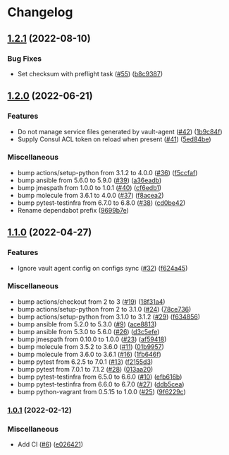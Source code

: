 # Changelog

## [1.2.1](https://github.com/nahsi/ansible-consul/compare/v1.2.0...v1.2.1) (2022-08-10)


### Bug Fixes

* Set checksum with preflight task ([#55](https://github.com/nahsi/ansible-consul/issues/55)) ([b8c9387](https://github.com/nahsi/ansible-consul/commit/b8c9387fce9f2e5b4c6b3b6da8e685d884d25832))

## [1.2.0](https://github.com/nahsi/ansible-consul/compare/v1.1.0...v1.2.0) (2022-06-21)


### Features

* Do not manage service files generated by vault-agent ([#42](https://github.com/nahsi/ansible-consul/issues/42)) ([1b9c84f](https://github.com/nahsi/ansible-consul/commit/1b9c84fc6217045ec508de75664314ede91c0068))
* Supply Consul ACL token on reload when present ([#41](https://github.com/nahsi/ansible-consul/issues/41)) ([5ed84be](https://github.com/nahsi/ansible-consul/commit/5ed84beed0243fb925f9ab3f3fa754b5cc42baff))


### Miscellaneous

* bump actions/setup-python from 3.1.2 to 4.0.0 ([#36](https://github.com/nahsi/ansible-consul/issues/36)) ([f5ccfaf](https://github.com/nahsi/ansible-consul/commit/f5ccfaf0945236e822da57526530b5b4588fea4d))
* bump ansible from 5.6.0 to 5.9.0 ([#39](https://github.com/nahsi/ansible-consul/issues/39)) ([a36eadb](https://github.com/nahsi/ansible-consul/commit/a36eadb2ac4a1428bb9fcbf89845621b1d21d8be))
* bump jmespath from 1.0.0 to 1.0.1 ([#40](https://github.com/nahsi/ansible-consul/issues/40)) ([cf6edb1](https://github.com/nahsi/ansible-consul/commit/cf6edb18bb052bd83579eda1f9b309ca28574b41))
* bump molecule from 3.6.1 to 4.0.0 ([#37](https://github.com/nahsi/ansible-consul/issues/37)) ([f8acea2](https://github.com/nahsi/ansible-consul/commit/f8acea233c41465ba15083593bce9fa2df8ed9e3))
* bump pytest-testinfra from 6.7.0 to 6.8.0 ([#38](https://github.com/nahsi/ansible-consul/issues/38)) ([cd0be42](https://github.com/nahsi/ansible-consul/commit/cd0be4207526a5684726f3746cc21c56c8f3cc1a))
* Rename dependabot prefix ([9699b7e](https://github.com/nahsi/ansible-consul/commit/9699b7e582a4272827cde3d5b8126ed3f9f04e64))

## [1.1.0](https://github.com/nahsi/ansible-consul/compare/v1.0.1...v1.1.0) (2022-04-27)


### Features

* Ignore vault agent config on configs sync ([#32](https://github.com/nahsi/ansible-consul/issues/32)) ([f624a45](https://github.com/nahsi/ansible-consul/commit/f624a45fec593fd7c0a94fed7b3b419bbdcbb52e))


### Miscellaneous

* bump actions/checkout from 2 to 3 ([#19](https://github.com/nahsi/ansible-consul/issues/19)) ([18f31a4](https://github.com/nahsi/ansible-consul/commit/18f31a4a3de042a254fc275acce899460caac879))
* bump actions/setup-python from 2 to 3.1.0 ([#24](https://github.com/nahsi/ansible-consul/issues/24)) ([78ce736](https://github.com/nahsi/ansible-consul/commit/78ce7366761b1e9dc812c8090fb7c2591e8bd7cd))
* bump actions/setup-python from 3.1.0 to 3.1.2 ([#29](https://github.com/nahsi/ansible-consul/issues/29)) ([f634856](https://github.com/nahsi/ansible-consul/commit/f634856a14e1a0ad20c83146cdd093b0afde416f))
* bump ansible from 5.2.0 to 5.3.0 ([#9](https://github.com/nahsi/ansible-consul/issues/9)) ([ace8813](https://github.com/nahsi/ansible-consul/commit/ace8813660492a55e1910396a77b027da4bea3ef))
* bump ansible from 5.3.0 to 5.6.0 ([#26](https://github.com/nahsi/ansible-consul/issues/26)) ([d3c5efe](https://github.com/nahsi/ansible-consul/commit/d3c5efeed46be8f0872c7ffe369a154f4cdb9e35))
* bump jmespath from 0.10.0 to 1.0.0 ([#23](https://github.com/nahsi/ansible-consul/issues/23)) ([af59418](https://github.com/nahsi/ansible-consul/commit/af594185231b6841ef959289da870703c8423e13))
* bump molecule from 3.5.2 to 3.6.0 ([#11](https://github.com/nahsi/ansible-consul/issues/11)) ([01b9957](https://github.com/nahsi/ansible-consul/commit/01b9957406a9197589686a4d7c3c5d25d244741c))
* bump molecule from 3.6.0 to 3.6.1 ([#16](https://github.com/nahsi/ansible-consul/issues/16)) ([1fb646f](https://github.com/nahsi/ansible-consul/commit/1fb646f321d1f53d9de2f0afc3e775ad2998542f))
* bump pytest from 6.2.5 to 7.0.1 ([#13](https://github.com/nahsi/ansible-consul/issues/13)) ([f2155d3](https://github.com/nahsi/ansible-consul/commit/f2155d3f0a821c23774b665d1a837909ae6863cd))
* bump pytest from 7.0.1 to 7.1.2 ([#28](https://github.com/nahsi/ansible-consul/issues/28)) ([013aa20](https://github.com/nahsi/ansible-consul/commit/013aa20ea9db59b21ba46e6a1a51df95074f616a))
* bump pytest-testinfra from 6.5.0 to 6.6.0 ([#10](https://github.com/nahsi/ansible-consul/issues/10)) ([efb616b](https://github.com/nahsi/ansible-consul/commit/efb616b8773242a9cbb764e3d6aa454a3b6d28eb))
* bump pytest-testinfra from 6.6.0 to 6.7.0 ([#27](https://github.com/nahsi/ansible-consul/issues/27)) ([ddb5cea](https://github.com/nahsi/ansible-consul/commit/ddb5ceaf385854e6b36fb38c8429cb600924300e))
* bump python-vagrant from 0.5.15 to 1.0.0 ([#25](https://github.com/nahsi/ansible-consul/issues/25)) ([9f6229c](https://github.com/nahsi/ansible-consul/commit/9f6229c37a6f898c147d7ffbda58bb94cd06cd1b))

### [1.0.1](https://github.com/nahsi/ansible-consul/compare/v1.0.0...v1.0.1) (2022-02-12)


### Miscellaneous

* Add CI ([#6](https://github.com/nahsi/ansible-consul/issues/6)) ([e026421](https://github.com/nahsi/ansible-consul/commit/e026421a038d78f1bee7bf69f391f50ef2f56b63))

